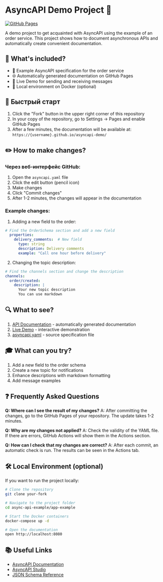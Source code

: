 # AsyncAPI Demo Project 🚀

[![GitHub Pages](https://img.shields.io/github/deployments/nemirlev/async-api-example/github-pages?label=GitHub%20Pages)](https://nemirlev.github.io/async-api-example/)

A demo project to get acquainted with AsyncAPI using the example of an order service. This project shows how to document asynchronous APIs and automatically create convenient documentation.

## 🎯 What's included?

- 📝 Example AsyncAPI specification for the order service
- 🌐 Automatically generated documentation on GitHub Pages
- 🔄 Live Demo for sending and receiving messages
- 🐳 Local environment on Docker (optional)

## 🚀 Быстрый старт

1. Click the "Fork" button in the upper right corner of this repository
2. In your copy of the repository, go to Settings -> Pages and enable GitHub Pages
3. After a few minutes, the documentation will be available at:
   `https://{username}.github.io/asyncapi-demo/`

## ✏️ How to make changes?

### Через веб-интерфейс GitHub:

1. Open the `asyncapi.yaml` file
2. Click the edit button (pencil icon)
3. Make changes
4. Click "Commit changes"
5. After 1-2 minutes, the changes will appear in the documentation

### Example changes:

1. Adding a new field to the order:
 ```yaml
# Find the OrderSchema section and add a new field
   properties:
     delivery_comments:  # New field
       type: string
       description: Delivery comments
       example: "Call one hour before delivery"
```
2. Changing the topic description:
```yaml
# Find the channels section and change the description
channels:
  order/created:
    description: |
      Your new topic description
      You can use markdown
```
## 🔍 What to see?

1. [API Documentation](https://nemirlev.github.io/async-api-example/) - automatically generated documentation
2. [Live Demo](./app-example/) - interactive demonstration
3. [asyncapi.yaml](./asyncapi.yaml) - source specification file

## 🎓 What can you try?

1. Add a new field to the order schema
2. Create a new topic for notifications
3. Enhance descriptions with markdown formatting
4. Add message examples

## ❓ Frequently Asked Questions

**Q: Where can I see the result of my changes?** A: After committing the changes, go to the GitHub Pages of your repository. The update takes 1-2 minutes.

**Q: Why are my changes not applied?** A: Check the validity of the YAML file. If there are errors, GitHub Actions will show them in the Actions section.

**Q: How can I check that my changes are correct?** A: After each commit, an automatic check is run. The results can be seen in the Actions tab.

## 🛠 Local Environment (optional)

If you want to run the project locally:

```bash
# Clone the repository
git clone your-fork

# Navigate to the project folder
cd async-api-example/app-example

# Start the Docker containers
docker-compose up -d

# Open the documentation
open http://localhost:8080
```

## 📚 Useful Links

- [AsyncAPI Documentation](https://www.asyncapi.com/docs/specifications/latest)
- [AsyncAPI Studio](https://studio.asyncapi.com/)
- [JSON Schema Reference](https://json-schema.org/understanding-json-schema/)
